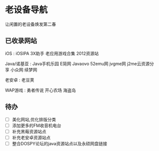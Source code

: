 # 老设备导航
让闲置的老设备焕发第二春

## 已收录网站

iOS : iOSIPA 3X助手 老应用游戏合集 2012资源站

Java/诺基亚 : Java手机乐园 E简网 Javaovo 52emu网 jvgme网 j2me云资源分享 小众网 续梦网

老安卓 : 老豆荚

WAP游戏 : 勇者传说 开心农场 海盗岛

## 待办

- [ ] 美化网站,优化排版分类
- [ ] 添加更多的FM收音机电台
- [ ] 补充黑莓资源站点
- [ ] 补充老安卓资源站点 
- [ ] 整合DOSPY论坛的java资源站点以及永硕网盘链接
